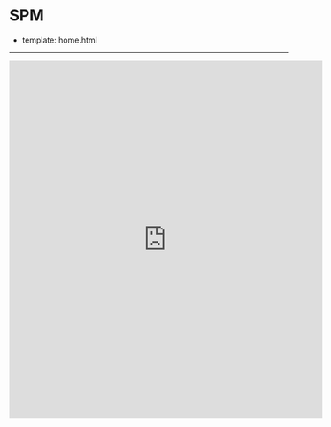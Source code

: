 # SPM

- template: home.html

--------

<iframe src="http://ascii.io/a/2533/raw" frameborder="0" width="566" height="646"></iframe>
